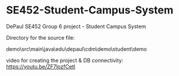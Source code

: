 # SE452-Student-Campus-System
DePaul SE452 Group 6 project - Student Campus System

Directory for the source file:

demo\src\main\java\edu\depaul\cdm\demo\student\demo

video for creating the project & DB connectivity:
https://youtu.be/ZF7lozfCetI
